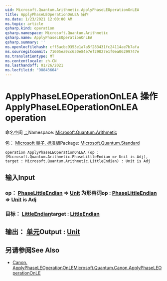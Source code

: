 ```yaml
---
uid: Microsoft.Quantum.Arithmetic.ApplyPhaseLEOperationOnLEA
title: ApplyPhaseLEOperationOnLEA 操作
ms.date: 1/23/2021 12:00:00 AM
ms.topic: article
qsharp.kind: operation
qsharp.namespace: Microsoft.Quantum.Arithmetic
qsharp.name: ApplyPhaseLEOperationOnLEA
qsharp.summary: ''
ms.openlocfilehash: cff5acbc9353e1a7a5f283431fc24114ae7b7afa
ms.sourcegitcommit: 71605ea9cc630e84e7ef29027e1f0ea06299747e
ms.translationtype: MT
ms.contentlocale: zh-CN
ms.lasthandoff: 01/26/2021
ms.locfileid: "98843664"
---
```

# <a name="applyphaseleoperationonlea-operation"></a><span data-ttu-id="bab35-102">ApplyPhaseLEOperationOnLEA 操作</span><span class="sxs-lookup"><span data-stu-id="bab35-102">ApplyPhaseLEOperationOnLEA operation</span></span>

<span data-ttu-id="bab35-103">命名空间 [：](xref:Microsoft.Quantum.Arithmetic)</span><span class="sxs-lookup"><span data-stu-id="bab35-103">Namespace: [Microsoft.Quantum.Arithmetic](xref:Microsoft.Quantum.Arithmetic)</span></span>

<span data-ttu-id="bab35-104">包： [Microsoft 量子. 标准版](https://nuget.org/packages/Microsoft.Quantum.Standard)</span><span class="sxs-lookup"><span data-stu-id="bab35-104">Package: [Microsoft.Quantum.Standard](https://nuget.org/packages/Microsoft.Quantum.Standard)</span></span>




```qsharp
operation ApplyPhaseLEOperationOnLEA (op : (Microsoft.Quantum.Arithmetic.PhaseLittleEndian => Unit is Adj), target : Microsoft.Quantum.Arithmetic.LittleEndian) : Unit is Adj
```


## <a name="input"></a><span data-ttu-id="bab35-105">输入</span><span class="sxs-lookup"><span data-stu-id="bab35-105">Input</span></span>

### <a name="op--phaselittleendian--unit--is-adj"></a><span data-ttu-id="bab35-106">op： [PhaseLittleEndian](xref:Microsoft.Quantum.Arithmetic.PhaseLittleEndian) => [Unit](xref:microsoft.quantum.lang-ref.unit)  为形容词</span><span class="sxs-lookup"><span data-stu-id="bab35-106">op : [PhaseLittleEndian](xref:Microsoft.Quantum.Arithmetic.PhaseLittleEndian) => [Unit](xref:microsoft.quantum.lang-ref.unit)  is Adj</span></span>




### <a name="target--littleendian"></a><span data-ttu-id="bab35-107">目标： [LittleEndian](xref:Microsoft.Quantum.Arithmetic.LittleEndian)</span><span class="sxs-lookup"><span data-stu-id="bab35-107">target : [LittleEndian](xref:Microsoft.Quantum.Arithmetic.LittleEndian)</span></span>





## <a name="output--unit"></a><span data-ttu-id="bab35-108">输出： [单元](xref:microsoft.quantum.lang-ref.unit)</span><span class="sxs-lookup"><span data-stu-id="bab35-108">Output : [Unit](xref:microsoft.quantum.lang-ref.unit)</span></span>



## <a name="see-also"></a><span data-ttu-id="bab35-109">另请参阅</span><span class="sxs-lookup"><span data-stu-id="bab35-109">See Also</span></span>

- [<span data-ttu-id="bab35-110">Canon. ApplyPhaseLEOperationOnLE</span><span class="sxs-lookup"><span data-stu-id="bab35-110">Microsoft.Quantum.Canon.ApplyPhaseLEOperationOnLE</span></span>](xref:Microsoft.Quantum.Canon.ApplyPhaseLEOperationOnLE)